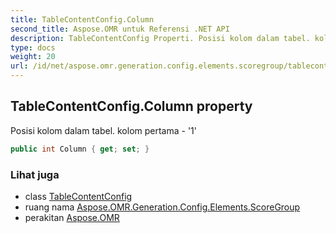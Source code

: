 ```yaml
---
title: TableContentConfig.Column
second_title: Aspose.OMR untuk Referensi .NET API
description: TableContentConfig Properti. Posisi kolom dalam tabel. kolom pertama  1
type: docs
weight: 20
url: /id/net/aspose.omr.generation.config.elements.scoregroup/tablecontentconfig/column/
---
```

## TableContentConfig.Column property

Posisi kolom dalam tabel. kolom pertama - '1'

```csharp
public int Column { get; set; }
```

### Lihat juga

* class [TableContentConfig](../)
* ruang nama [Aspose.OMR.Generation.Config.Elements.ScoreGroup](../../tablecontentconfig/)
* perakitan [Aspose.OMR](../../../)


